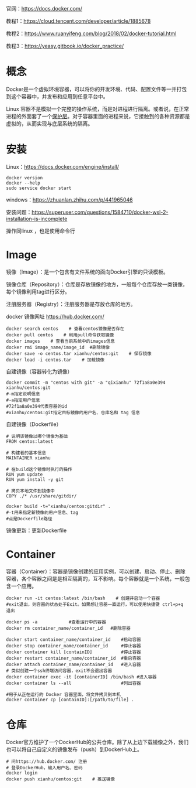 官网：https://docs.docker.com/

教程1：https://cloud.tencent.com/developer/article/1885678

教程2：https://www.ruanyifeng.com/blog/2018/02/docker-tutorial.html

教程3：https://yeasy.gitbook.io/docker_practice/



# 概念

Docker是一个虚拟环境容器，可以将你的开发环境、代码、配置文件等一并打包到这个容器中，并发布和应用到任意平台中。



Linux 容器不是模拟一个完整的操作系统，而是对进程进行隔离。或者说，在正常进程的外面套了一个[保护层](https://opensource.com/article/18/1/history-low-level-container-runtimes)。对于容器里面的进程来说，它接触到的各种资源都是虚拟的，从而实现与底层系统的隔离。



# 安装

Linux：https://docs.docker.com/engine/install/

```shell
docker version
docker --help
sudo service docker start 
```



windows：https://zhuanlan.zhihu.com/p/441965046

安装问题：https://superuser.com/questions/1584710/docker-wsl-2-installation-is-incomplete

操作同linux ，也是使用命令行



# Image

镜像（Image）：是一个包含有文件系统的面向Docker引擎的只读模板。

镜像仓库（Repository）：仓库是存放镜像的地方，一般每个仓库存放一类镜像，每个镜像利用tag进行区分。

注册服务器（Registry）：注册服务器是存放仓库的地方。



docker 镜像网址 https://hub.docker.com/

```shell
docker search centos    # 查看centos镜像是否存在
docker pull centos    # 利用pull命令获取镜像
docker images    # 查看当前系统中的images信息
docker rmi image_name/image_id	#删除镜像
docker save -o centos.tar xianhu/centos:git    # 保存镜像
docker load -i centos.tar    # 加载镜像
```

自建镜像（容器转化为镜像）

```shell
docker commit -m "centos with git" -a "qixianhu" 72f1a8a0e394 xianhu/centos:git
#-m指定说明信息
#-a指定用户信息
#72f1a8a0e394代表容器的id
#xianhu/centos:git指定目标镜像的用户名、仓库名和 tag 信息
```

自建镜像（Dockerfile）

```shell
# 说明该镜像以哪个镜像为基础
FROM centos:latest

# 构建者的基本信息
MAINTAINER xianhu

# 在build这个镜像时执行的操作
RUN yum update
RUN yum install -y git

# 拷贝本地文件到镜像中
COPY ./* /usr/share/gitdir/
```

```shell
docker build -t="xianhu/centos:gitdir" .
#-t用来指定新镜像的用户信息、tag
#点是Dockerfile路径
```

镜像更新：更新Dockerfile



# Container

容器（Container）：容器是镜像创建的应用实例，可以创建、启动、停止、删除容器，各个容器之间是是相互隔离的，互不影响。每个容器就是一个系统，一般包含一个应用。



```shell
docker run -it centos:latest /bin/bash    # 创建并启动一个容器
#exit退出，则容器的状态处于Exit。如果想让容器一直运行，可以使用快捷键 ctrl+p+q 退出
```

```shell
docker ps -a			#查看运行中的容器
docker rm container_name/container_id	#删除容器
```

```shell
docker start container_name/container_id	#启动容器
docker stop container_name/container_id		#停止容器
docker container kill [containID]			#停止容器
docker restart container_name/container_id	#重启容器
docker attach container_name/container_id	#进入容器
# 类似创建一个ssh终端访问容器，exit不会退出容器
docker container exec -it [containerID] /bin/bash #进入容器
docker container ls --all					#列出容器
```

```shell
#用于从正在运行的 Docker 容器里面，将文件拷贝到本机
docker container cp [containID]:[/path/to/file] .  
```



# 仓库

Docker官方维护了一个DockerHub的公共仓库。除了从上边下载镜像之外，我们也可以将自己自定义的镜像发布（push）到DockerHub上。



```shell
# 问https://hub.docker.com/ 注册
# 登录DockerHub，输入用户名、密码
docker login
docker push xianhu/centos:git    # 推送镜像
```











